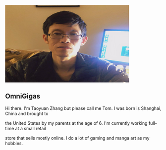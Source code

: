 <img src="self-portrait.jpg" width="400" height="250" alt="My Self Portrait." />

## OmniGigas

Hi there. I'm Taoyuan Zhang but please call me Tom. I was born is Shanghai, China and brought to

the United States by my parents at the age of 6. I'm currently working full-time at a small retail

store that sells mostly online. I do a lot of gaming and manga art as my hobbies.
